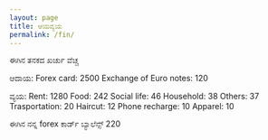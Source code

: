 ```yaml
---
layout: page
title: ಆಯವ್ಯಯ
permalink: /fin/
---
```


ಈಗಿನ ತನಕದ ಖರ್ಚು ವೆಚ್ಚ

ಆದಾಯ: 
Forex card: 2500
Exchange of Euro notes: 120

ವ್ಯಯ:
Rent: 1280
Food: 242
Social life: 46
Household: 38
Others: 37
Trasportation: 20
Haircut: 12
Phone recharge: 10
Apparel: 10


ಈಗಿನ ನನ್ನ forex ಕಾರ್ಡ್ ಬ್ಯಾಲೆನ್ಸ್
220
